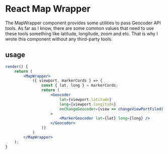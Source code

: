 # React Map Wrapper

The MapWrapper component provides some utilities to pass Geocoder API tools. As far as I know, there are some common values that need to use these tools something like latitude, longitude, zoom and etc. That is why I wrote this component without any third-party tools.

## usage

```jsx
render() {
	return (
		<MapWrapper>
			({ viewport, markerCords } => {
				const { lat, long } = markerCords;
				return (
					<Geocoder
						lat={viewport.latitude}
						long={viewport.longitude}
						onChangeGeocoder={view => changeViewPortFiled('latitude', view.lat)}
					>
						<MarkerGeocoder lat={lat} long={long} />
					</Geocoder>
				)}
			)
		</MapWrapper>
	);
}
```
